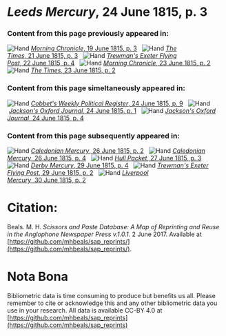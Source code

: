 # *Leeds Mercury*, 24 June 1815, p. 3  
  
### Content from this page previously appeared in:  
![Hand](http://scissorsandpaste.net/wp-content/uploads/2017/06/smallhandpointer.png) [*Morning Chronicle*, 19 June 1815, p. 3](https://mhbeals.github.io/sap_html/Morning-Chronicle/Morning-Chronicle-19-June-1815-p-3)  
![Hand](http://scissorsandpaste.net/wp-content/uploads/2017/06/smallhandpointer.png) [*The Times*, 21 June 1815, p. 3](https://mhbeals.github.io/sap_html/The-Times/The-Times-21-June-1815-p-3)  
![Hand](http://scissorsandpaste.net/wp-content/uploads/2017/06/smallhandpointer.png) [*Trewman's Exeter Flying Post*, 22 June 1815, p. 4](https://mhbeals.github.io/sap_html/Trewman's-Exeter-Flying-Post/Trewman's-Exeter-Flying-Post-22-June-1815-p-4)  
![Hand](http://scissorsandpaste.net/wp-content/uploads/2017/06/smallhandpointer.png) [*Morning Chronicle*, 23 June 1815, p. 2](https://mhbeals.github.io/sap_html/Morning-Chronicle/Morning-Chronicle-23-June-1815-p-2)  
![Hand](http://scissorsandpaste.net/wp-content/uploads/2017/06/smallhandpointer.png) [*The Times*, 23 June 1815, p. 2](https://mhbeals.github.io/sap_html/The-Times/The-Times-23-June-1815-p-2)  
  
### Content from this page simeltaneously appeared in:  
![Hand](http://scissorsandpaste.net/wp-content/uploads/2017/06/smallhandpointer.png) [*Cobbet's Weekly Political Register*, 24 June 1815, p. 9](https://mhbeals.github.io/sap_html/Cobbet's-Weekly-Political-Register/Cobbet's-Weekly-Political-Register-24-June-1815-p-9)  
![Hand](http://scissorsandpaste.net/wp-content/uploads/2017/06/smallhandpointer.png) [*Jackson's Oxford Journal*, 24 June 1815, p. 1](https://mhbeals.github.io/sap_html/Jackson's-Oxford-Journal/Jackson's-Oxford-Journal-24-June-1815-p-1)  
![Hand](http://scissorsandpaste.net/wp-content/uploads/2017/06/smallhandpointer.png) [*Jackson's Oxford Journal*, 24 June 1815, p. 4](https://mhbeals.github.io/sap_html/Jackson's-Oxford-Journal/Jackson's-Oxford-Journal-24-June-1815-p-4)  
  
### Content from this page subsequently appeared in:  
![Hand](http://scissorsandpaste.net/wp-content/uploads/2017/06/smallhandpointer.png) [*Caledonian Mercury*, 26 June 1815, p. 2](https://mhbeals.github.io/sap_html/Caledonian-Mercury/Caledonian-Mercury-26-June-1815-p-2)  
![Hand](http://scissorsandpaste.net/wp-content/uploads/2017/06/smallhandpointer.png) [*Caledonian Mercury*, 26 June 1815, p. 4](https://mhbeals.github.io/sap_html/Caledonian-Mercury/Caledonian-Mercury-26-June-1815-p-4)  
![Hand](http://scissorsandpaste.net/wp-content/uploads/2017/06/smallhandpointer.png) [*Hull Packet*, 27 June 1815, p. 3](https://mhbeals.github.io/sap_html/Hull-Packet/Hull-Packet-27-June-1815-p-3)  
![Hand](http://scissorsandpaste.net/wp-content/uploads/2017/06/smallhandpointer.png) [*Derby Mercury*, 29 June 1815, p. 4](https://mhbeals.github.io/sap_html/Derby-Mercury/Derby-Mercury-29-June-1815-p-4)  
![Hand](http://scissorsandpaste.net/wp-content/uploads/2017/06/smallhandpointer.png) [*Trewman's Exeter Flying Post*, 29 June 1815, p. 2](https://mhbeals.github.io/sap_html/Trewman's-Exeter-Flying-Post/Trewman's-Exeter-Flying-Post-29-June-1815-p-2)  
![Hand](http://scissorsandpaste.net/wp-content/uploads/2017/06/smallhandpointer.png) [*Liverpool Mercury*, 30 June 1815, p. 2](https://mhbeals.github.io/sap_html/Liverpool-Mercury/Liverpool-Mercury-30-June-1815-p-2)  


# Citation: 

Beals. M. H. *Scissors and Paste Database: A Map of Reprinting and Reuse in the Anglophone Newspaper Press v.1.0.1.* 2 June 2017. Available at [https://github.com/mhbeals/sap_reprints/](https://github.com/mhbeals/sap_reprints/). 

# Nota Bona

Bibliometric data is time consuming to produce but benefits us all. Please remember to cite or acknowledge this and any other bibliometric data you use in your research. All data is available CC-BY 4.0 at [https://github.com/mhbeals/sap_reprints](https://github.com/mhbeals/sap_reprints)